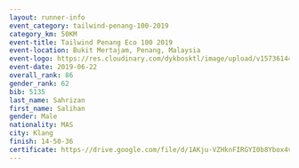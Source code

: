 ```yaml
--- 
layout: runner-info 
event_category: tailwind-penang-100-2019 
category_km: 50KM 
event-title: Tailwind Penang Eco 100 2019 
event-location: Bukit Mertajam, Penang, Malaysia 
event-logo: https://res.cloudinary.com/dykbosktl/image/upload/v1573614442/Logo/Logo_gqlzi3.jpg 
event-date: 2019-06-22 
overall_rank: 86
gender_rank: 62
bib: 5135
last_name: Sahrizan
first_name: Salihan
gender: Male
nationality: MAS
city: Klang
finish: 14-50-36
certificate: https-//drive.google.com/file/d/1AKju-VZHknFIRGYI0b8Ybox4vg0s-VZk/view?usp=sharing
--- 
```

